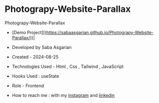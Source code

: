 # Photograpy-Website-Parallax
 Photograpy-Website-Parallax














- [Demo Project][(https://sabaasgarian.github.io/Photograpy-Website-Parallax/))]

- Developed by Saba Asgarian

- Created - 2024-08-25

- Technologies Used - Html , Css , Tailwind , JavaScript

- Hooks Used : useState 

- Role - Frontend

- How to reach me : with my [instagram](https://www.instagram.com/saba_asgarian_web?igsh=M2Z2dTU3cHFmeW1o&utm_source=qr) and [linkedin](https://www.linkedin.com/in/saba-asgarian-69161088?utm_source=share&utm_campaign=share_via&utm_content=profile&utm_medium=ios_app) 

